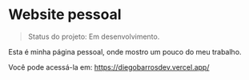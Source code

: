 # Website pessoal

> Status do projeto: Em desenvolvimento.

Esta é minha página pessoal, onde mostro um pouco do meu trabalho.

Você pode acessá-la em: 
<https://diegobarrosdev.vercel.app/>

